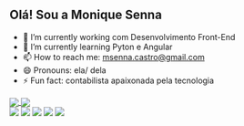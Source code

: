 ## Olá! Sou a Monique Senna

- 🔭 I’m currently working  com Desenvolvimento Front-End
- 🌱 I’m currently learning  Pyton e Angular
- 📫 How to reach me: msenna.castro@gmail.com
- 😄 Pronouns: ela/ dela
- ⚡ Fun fact: contabilista apaixonada pela tecnologia


 <a href="https://github.com/MoniqueSenna/github-readme-stats">
            <img align="center" src="https://github-readme-stats.vercel.app/api?username=MoniqueSenna&show_icons=true&theme=tokyonight"/>
        </a>
        <a href="https://github.com/MoniqueSenna/convoychat">
            <img align="center" src="[(https://github-readme-stats.vercel.app/api/top-langs/?username=MoniqueSenna&hide_progress=true)](https://github.com/MoniqueSenna/github-readme-stats)"/>
        </a>

<div width: 20px margin-top: 20px display: inline-block>
            <img src="https://img.shields.io/badge/Gmail-D14836?style=for-the-badge&logo=gmail&logoColor=white"/>
            <img src="https://img.shields.io/badge/WhatsApp-25D366?style=for-the-badge&logo=whatsapp&logoColor=white"/>
            <img src="https://img.shields.io/badge/Telegram-2CA5E0?style=for-the-badge&logo=telegram&logoColor=white"/>
            <img src="https://img.shields.io/badge/Discord-7289DA?style=for-the-badge&logo=discord&logoColor=white"/>
            <img src="https://img.shields.io/badge/LinkedIn-0077B5?style=for-the-badge&logo=linkedin&logoColor=white"/>
        </div>
